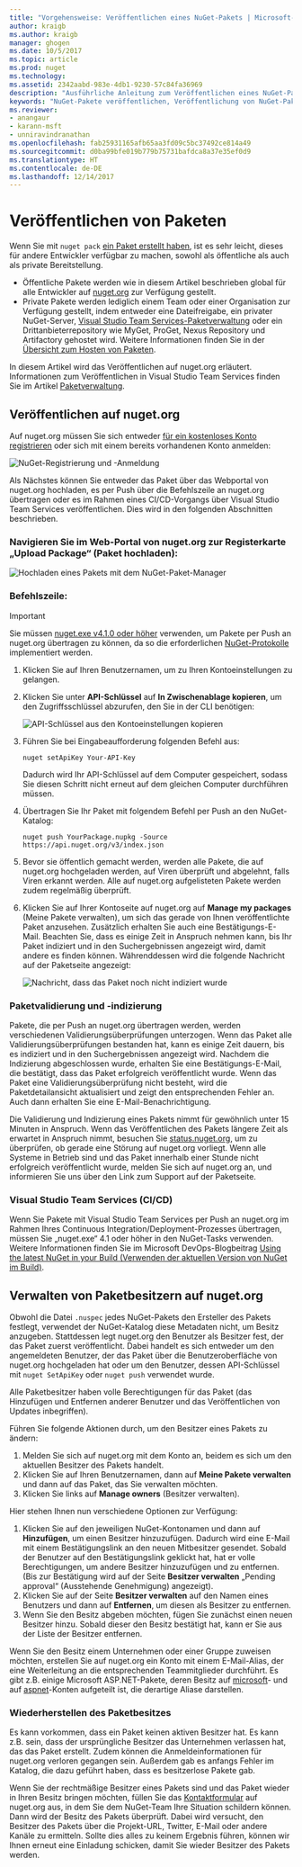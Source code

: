 ```yaml
---
title: "Vorgehensweise: Veröffentlichen eines NuGet-Pakets | Microsoft-Dokumentation"
author: kraigb
ms.author: kraigb
manager: ghogen
ms.date: 10/5/2017
ms.topic: article
ms.prod: nuget
ms.technology: 
ms.assetid: 2342aabd-983e-4db1-9230-57c84fa36969
description: "Ausführliche Anleitung zum Veröffentlichen eines NuGet-Pakets auf nuget.org oder in einem privaten Feed sowie zum Verwalten des Paketbesitzes auf nuget.org."
keywords: "NuGet-Pakete veröffentlichen, Veröffentlichung von NuGet-Paketen, Besitz von NuGet-Paketen, Veröffentlichen auf nuget.org, private NuGet-Feeds"
ms.reviewer:
- anangaur
- karann-msft
- unniravindranathan
ms.openlocfilehash: fab25931165afb65aa3fd09c5bc37492ce814a49
ms.sourcegitcommit: d0ba99bfe019b779b75731bafdca8a37e35ef0d9
ms.translationtype: HT
ms.contentlocale: de-DE
ms.lasthandoff: 12/14/2017
---
```

# <a name="publishing-packages"></a>Veröffentlichen von Paketen

Wenn Sie mit `nuget pack` [ein Paket erstellt haben](../create-packages/creating-a-package.md), ist es sehr leicht, dieses für andere Entwickler verfügbar zu machen, sowohl als öffentliche als auch als private Bereitstellung.

- Öffentliche Pakete werden wie in diesem Artikel beschrieben global für alle Entwickler auf [nuget.org](https://www.nuget.org/packages/manage/upload) zur Verfügung gestellt.
- Private Pakete werden lediglich einem Team oder einer Organisation zur Verfügung gestellt, indem entweder eine Dateifreigabe, ein privater NuGet-Server, [Visual Studio Team Services-Paketverwaltung](https://www.visualstudio.com/docs/package/nuget/publish) oder ein Drittanbieterrepository wie MyGet, ProGet, Nexus Repository und Artifactory gehostet wird. Weitere Informationen finden Sie in der [Übersicht zum Hosten von Paketen](../hosting-packages/overview.md).

In diesem Artikel wird das Veröffentlichen auf nuget.org erläutert. Informationen zum Veröffentlichen in Visual Studio Team Services finden Sie im Artikel [Paketverwaltung](https://www.visualstudio.com/docs/package/nuget/publish).

## <a name="publish-to-nugetorg"></a>Veröffentlichen auf nuget.org

Auf nuget.org müssen Sie sich entweder [für ein kostenloses Konto registrieren](https://www.nuget.org/users/account/LogOn?returnUrl=%2F) oder sich mit einem bereits vorhandenen Konto anmelden:

![NuGet-Registrierung und -Anmeldung](media/publish_NuGetSignIn.png)

Als Nächstes können Sie entweder das Paket über das Webportal von nuget.org hochladen, es per Push über die Befehlszeile an nuget.org übertragen oder es im Rahmen eines CI/CD-Vorgangs über Visual Studio Team Services veröffentlichen. Dies wird in den folgenden Abschnitten beschrieben.

### <a name="web-portal-use-the-upload-package-tab-on-nugetorg"></a>Navigieren Sie im Web-Portal von nuget.org zur Registerkarte „Upload Package“ (Paket hochladen):

![Hochladen eines Pakets mit dem NuGet-Paket-Manager](media/publish_UploadYourPackage.PNG)

### <a name="command-line"></a>Befehlszeile:
> [!Important]
> Sie müssen [nuget.exe v4.1.0 oder höher](https://www.nuget.org/downloads) verwenden, um Pakete per Push an nuget.org übertragen zu können, da so die erforderlichen [NuGet-Protokolle](../api/nuget-protocols.md) implementiert werden.

1. Klicken Sie auf Ihren Benutzernamen, um zu Ihren Kontoeinstellungen zu gelangen.
2. Klicken Sie unter **API-Schlüssel** auf **In Zwischenablage kopieren**, um den Zugriffsschlüssel abzurufen, den Sie in der CLI benötigen:

    ![API-Schlüssel aus den Kontoeinstellungen kopieren](media/publish_APIKey.png)

3. Führen Sie bei Eingabeaufforderung folgenden Befehl aus:

    ```
    nuget setApiKey Your-API-Key
    ```

    Dadurch wird Ihr API-Schlüssel auf dem Computer gespeichert, sodass Sie diesen Schritt nicht erneut auf dem gleichen Computer durchführen müssen.

4. Übertragen Sie Ihr Paket mit folgendem Befehl per Push an den NuGet-Katalog:

    ```
    nuget push YourPackage.nupkg -Source https://api.nuget.org/v3/index.json
    ```

5. Bevor sie öffentlich gemacht werden, werden alle Pakete, die auf nuget.org hochgeladen werden, auf Viren überprüft und abgelehnt, falls Viren erkannt werden. Alle auf nuget.org aufgelisteten Pakete werden zudem regelmäßig überprüft.

6. Klicken Sie auf Ihrer Kontoseite auf nuget.org auf **Manage my packages** (Meine Pakete verwalten), um sich das gerade von Ihnen veröffentlichte Paket anzusehen. Zusätzlich erhalten Sie auch eine Bestätigungs-E-Mail. Beachten Sie, dass es einige Zeit in Anspruch nehmen kann, bis Ihr Paket indiziert und in den Suchergebnissen angezeigt wird, damit andere es finden können. Währenddessen wird die folgende Nachricht auf der Paketseite angezeigt:

    ![Nachricht, dass das Paket noch nicht indiziert wurde](media/publish_NotYetIndexed.png)

### <a name="package-validation-and-indexing"></a>Paketvalidierung und -indizierung

Pakete, die per Push an nuget.org übertragen werden, werden verschiedenen Validierungsüberprüfungen unterzogen. Wenn das Paket alle Validierungsüberprüfungen bestanden hat, kann es einige Zeit dauern, bis es indiziert und in den Suchergebnissen angezeigt wird. Nachdem die Indizierung abgeschlossen wurde, erhalten Sie eine Bestätigungs-E-Mail, die bestätigt, dass das Paket erfolgreich veröffentlicht wurde. Wenn das Paket eine Validierungsüberprüfung nicht besteht, wird die Paketdetailansicht aktualisiert und zeigt den entsprechenden Fehler an. Auch dann erhalten Sie eine E-Mail-Benachrichtigung.

Die Validierung und Indizierung eines Pakets nimmt für gewöhnlich unter 15 Minuten in Anspruch. Wenn das Veröffentlichen des Pakets längere Zeit als erwartet in Anspruch nimmt, besuchen Sie [status.nuget.org](https://status.nuget.org/), um zu überprüfen, ob gerade eine Störung auf nuget.org vorliegt. Wenn alle Systeme in Betrieb sind und das Paket innerhalb einer Stunde nicht erfolgreich veröffentlicht wurde, melden Sie sich auf nuget.org an, und informieren Sie uns über den Link zum Support auf der Paketseite.

### <a name="visual-studio-team-services-cicd"></a>Visual Studio Team Services (CI/CD)

Wenn Sie Pakete mit Visual Studio Team Services per Push an nuget.org im Rahmen Ihres Continuous Integration/Deployment-Prozesses übertragen, müssen Sie „nuget.exe“ 4.1 oder höher in den NuGet-Tasks verwenden. Weitere Informationen finden Sie im Microsoft DevOps-Blogbeitrag [Using the latest NuGet in your Build (Verwenden der aktuellen Version von NuGet im Build)](https://blogs.msdn.microsoft.com/devops/2017/09/29/using-the-latest-nuget-in-your-build/).

## <a name="managing-package-owners-on-nugetorg"></a>Verwalten von Paketbesitzern auf nuget.org

Obwohl die Datei `.nuspec` jedes NuGet-Pakets den Ersteller des Pakets festlegt, verwendet der NuGet-Katalog diese Metadaten nicht, um Besitz anzugeben. Stattdessen legt nuget.org den Benutzer als Besitzer fest, der das Paket zuerst veröffentlicht. Dabei handelt es sich entweder um den angemeldeten Benutzer, der das Paket über die Benutzeroberfläche von nuget.org hochgeladen hat oder um den Benutzer, dessen API-Schlüssel mit `nuget SetApiKey` oder `nuget push` verwendet wurde.

Alle Paketbesitzer haben volle Berechtigungen für das Paket (das Hinzufügen und Entfernen anderer Benutzer und das Veröffentlichen von Updates inbegriffen).

Führen Sie folgende Aktionen durch, um den Besitzer eines Pakets zu ändern:

1. Melden Sie sich auf nuget.org mit dem Konto an, beidem es sich um den aktuellen Besitzer des Pakets handelt.
1. Klicken Sie auf Ihren Benutzernamen, dann auf **Meine Pakete verwalten** und dann auf das Paket, das Sie verwalten möchten.
1. Klicken Sie links auf **Manage owners** (Besitzer verwalten).

Hier stehen Ihnen nun verschiedene Optionen zur Verfügung:

1. Klicken Sie auf den jeweiligen NuGet-Kontonamen und dann auf **Hinzufügen**, um einen Besitzer hinzuzufügen. Dadurch wird eine E-Mail mit einem Bestätigungslink an den neuen Mitbesitzer gesendet. Sobald der Benutzer auf den Bestätigungslink geklickt hat, hat er volle Berechtigungen, um andere Besitzer hinzuzufügen und zu entfernen. (Bis zur Bestätigung wird auf der Seite **Besitzer verwalten** „Pending approval“ (Ausstehende Genehmigung) angezeigt).
1. Klicken Sie auf der Seite **Besitzer verwalten** auf den Namen eines Benutzers und dann auf **Entfernen**, um diesen als Besitzer zu entfernen.
1. Wenn Sie den Besitz abgeben möchten, fügen Sie zunächst einen neuen Besitzer hinzu. Sobald dieser den Besitz bestätigt hat, kann er Sie aus der Liste der Besitzer entfernen.

Wenn Sie den Besitz einem Unternehmen oder einer Gruppe zuweisen möchten, erstellen Sie auf nuget.org ein Konto mit einem E-Mail-Alias, der eine Weiterleitung an die entsprechenden Teammitglieder durchführt. Es gibt z.B. einige Microsoft ASP.NET-Pakete, deren Besitz auf [microsoft](http://nuget.org/profiles/microsoft)- und auf [aspnet](http://nuget.org/profiles/aspnet)-Konten aufgeteilt ist, die derartige Aliase darstellen.

### <a name="recovering-package-ownership"></a>Wiederherstellen des Paketbesitzes

Es kann vorkommen, dass ein Paket keinen aktiven Besitzer hat. Es kann z.B. sein, dass der ursprüngliche Besitzer das Unternehmen verlassen hat, das das Paket erstellt. Zudem können die Anmeldeinformationen für nuget.org verloren gegangen sein. Außerdem gab es anfangs Fehler im Katalog, die dazu geführt haben, dass es besitzerlose Pakete gab.

Wenn Sie der rechtmäßige Besitzer eines Pakets sind und das Paket wieder in Ihren Besitz bringen möchten, füllen Sie das [Kontaktformular](https://www.nuget.org/policies/Contact) auf nuget.org aus, in dem Sie dem NuGet-Team Ihre Situation schildern können. Dann wird der Besitz des Pakets überprüft. Dabei wird versucht, den Besitzer des Pakets über die Projekt-URL, Twitter, E-Mail oder andere Kanäle zu ermitteln. Sollte dies alles zu keinem Ergebnis führen, können wir Ihnen erneut eine Einladung schicken, damit Sie wieder Besitzer des Pakets werden.

